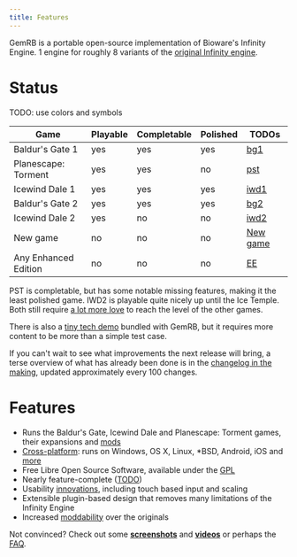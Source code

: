 ```yaml
---
title: Features
---
```


GemRB is a portable open-source implementation of Bioware's Infinity Engine. 1 engine for roughly
8 variants of the [original Infinity engine](History.md).

# Status

TODO: use colors and symbols

Game | Playable | Completable | Polished | TODOs
---- | -------- | ----------- | -------- | ------
Baldur's Gate 1 | yes | yes | yes | [bg1](https://github.com/gemrb/gemrb/labels/game%3A%20bg1)
Planescape: Torment | yes | yes | no | [pst](https://github.com/gemrb/gemrb/labels/game%3A%20pst)
Icewind Dale  1 | yes | yes | yes | [iwd1](https://github.com/gemrb/gemrb/labels/game%3A%20iwd1)
Baldur's Gate 2 | yes | yes | yes | [bg2](https://github.com/gemrb/gemrb/labels/game%3A%20bg2)
Icewind Dale  2 | yes | no | no | [iwd2](https://github.com/gemrb/gemrb/labels/game%3A%20iwd2)
New game        | no | no | no | [New game](New-game.md)
Any Enhanced Edition | no | no | no | [EE](https://github.com/gemrb/gemrb/issues/164)

PST is completable, but has some notable missing features, making it the least polished game.
IWD2 is playable quite nicely up until the Ice Temple. Both still require [a lot more
love](https://github.com/gemrb/gemrb/blob/master/CONTRIBUTING.md) to reach the level of the
other games.

There is also a [tiny tech
demo](https://github.com/gemrb/gemrb/tree/master/demo) bundled with GemRB,
but it requires more content to be more than a simple test case.

If you can't wait to see what improvements the next release will bring, a terse overview of what
has already been done is in the [changelog in the making](https://github.com/gemrb/gemrb/blob/master/NEWS),
updated approximately every 100 changes.

# Features

  - Runs the Baldur's Gate, Icewind Dale and Planescape: Torment games, their expansions
    and [mods](Modding.md)
  - [Cross-platform](Supported-platforms.md): runs on Windows, OS X, Linux,
    \*BSD, Android, iOS and [more](https://gemrb.github.io/Media#exotic-platforms)
  - Free Libre Open Source Software, available under the [GPL](https://github.com/gemrb/gemrb/blob/master/COPYING)
  - Nearly feature-complete ([TODO](https://github.com/gemrb/gemrb/issues?q=is%3Aopen+is%3Aissue+label%3Afeature))
  - Usability [innovations](Innovations.md), including touch based input and scaling
  - Extensible plugin-based design that removes many limitations of the
    Infinity Engine
  - Increased [moddability](Modding.md) over the originals

Not convinced? Check out some **[screenshots](Media.md)** and
**[videos](Media.md#videos)** or perhaps the [FAQ](FAQ.md).
